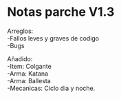 # Notas parche V1.3
<p>
Arreglos:
<br>
-Fallos leves y graves de codigo
<br>
-Bugs
</p>
<p>
Añadido:
<br>
-Item: Colgante
<br>
-Arma: Katana
<br>       
-Arma: Ballesta
<br>
-Mecanicas: Ciclo dia y noche.
</p>
